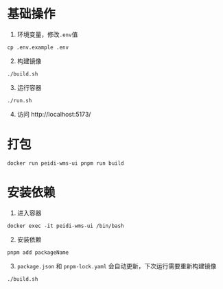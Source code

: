 # 基础操作
1. 环境变量，修改`.env`值
```
cp .env.example .env
```
2. 构建镜像
```
./build.sh
```
3. 运行容器
```
./run.sh
```
4. 访问 http://localhost:5173/

# 打包
```
docker run peidi-wms-ui pnpm run build
```

# 安装依赖
1. 进入容器
```
docker exec -it peidi-wms-ui /bin/bash
```
2. 安装依赖
```
pnpm add packageName
```
3. `package.json` 和 `pnpm-lock.yaml` 会自动更新，下次运行需要重新构建镜像
```
./build.sh
```

